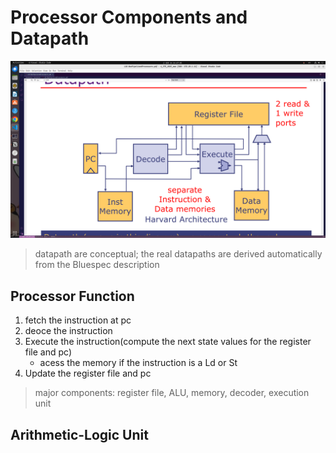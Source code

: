 # Processor Components and Datapath
![NonPipelie](./NonPipeline.png)
> datapath are conceptual; the real datapaths are derived automatically from the Bluespec description
## Processor Function
1. fetch the instruction at pc
2. deoce the instruction
3. Execute the instruction(compute the next state values for the register file and pc)
    - acess the memory if the instruction is a Ld or St
4. Update the register file and pc
> major components:
> register file, ALU, memory, decoder, execution unit
## Arithmetic-Logic Unit
